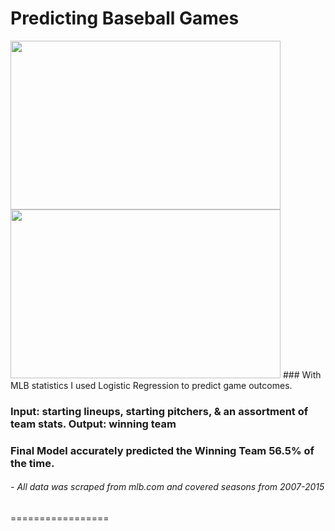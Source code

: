 # Predicting Baseball Games
<img src="https://s3.amazonaws.com/static-assets.generalassemb.ly/logos/generalassembly-open-graph.png" width="432" height="270" />
<img src="http://3.bp.blogspot.com/-XMsysEbA0lk/VbNVtfU5ViI/AAAAAAAAFng/ktxVtWwA_Lw/s1600/1280px-Major_League_Baseball.svg.png" width="432" height="270" />
### With MLB statistics I used Logistic Regression to predict game outcomes.

### Input: starting lineups, starting pitchers, & an assortment of team stats. Output: winning team

### Final Model accurately predicted the Winning Team 56.5% of the time.

###### - All data was scraped from mlb.com and covered seasons from *2007-2015*
=================
